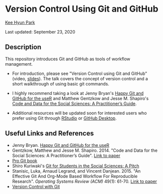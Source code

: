 # Version Control Using Git and GitHub

[Kee Hyun Park](https://github.com/keehyunpark22)

Last updated: September 23, 2020

## Description

This repository introduces Git and GitHub as tools of workflow management.

- For introduction, please see "Version Control using Git and GitHub" (video, [slides](https://github.com/EandrewJones/gvpt-methods/tree/master/versioncontrol/slides_vc_short.pdf)). The talk covers the concept of version control and a short walkthrough of using basic git commands.

- I highly recommend taking a look at Jenny Bryan's [Happy Git and GitHub for the useR](https://happygitwithr.com/) and Matthew Gentzkow and Jesse M. Shapiro's [Code and Data for the Social Sciences: A Practitioner’s Guide](https://web.stanford.edu/~gentzkow/research/CodeAndData.pdf).

- Additional resources will be updated soon for interested users who prefer using Git through [RStudio](https://support.rstudio.com/hc/en-us/articles/200532077-Version-Control-with-Git-and-SVN) or [GitHub Desktop](https://desktop.github.com/).

## Useful Links and References

- Jenny Bryan. [Happy Git and GitHub for the useR](https://happygitwithr.com/)
- Gentzkow, Matthew and Jesse M. Shapiro. 2014. "Code and Data for the Social Sciences: A Practitioner’s Guide". [Link to paper](https://web.stanford.edu/~gentzkow/research/CodeAndData.pdf)
- [Pro Git book](https://git-scm.com/book/en/v2)
- Shiro Kuriwaki's [Git for Students in the Social Sciences: A Pitch](https://www.shirokuriwaki.com/programming/kuriwaki_github_handout.pdf)
- Stanisic, Luka, Arnaud Legrand, and Vincent Danjean. 2015. "An Effective Git And Org-Mode Based Workflow For Reproducible Research". _Operating Systems Review (ACM)_ 49(1): 61-70. [Link to paper](https://dl.acm.org/doi/pdf/10.1145/2723872.2723881?casa_token=FAXO7DL4gWcAAAAA%3AewZh8c2cNCvj0aHuXd6ePnuApxP0ILnEietYuZvx5ryGrVU3kxECZfdR9Fjq278vIoGZAEIbcMQ_E0s)
- [Version Control with Git](https://swcarpentry.github.io/git-novice/)
